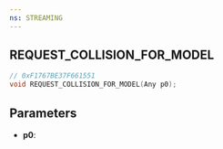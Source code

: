 ```yaml
---
ns: STREAMING
---
```

## REQUEST_COLLISION_FOR_MODEL

```c
// 0xF1767BE37F661551
void REQUEST_COLLISION_FOR_MODEL(Any p0);
```

## Parameters
* **p0**:
